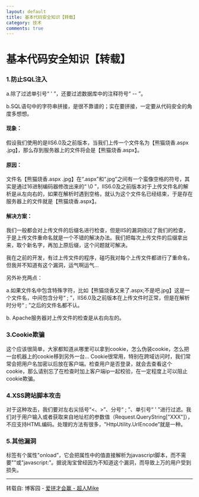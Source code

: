 ```yaml
---
layout: default
title: 基本代码安全知识【转载】
category: 技术
comments: true
---
```


# 基本代码安全知识【转载】


### 1.防止SQL注入

a.除了过滤单引号“ ' ”，还要过滤数据库中的注释符号“ -- ”。

b.SQL语句中的字符串拼接，是很不靠谱的；实在要拼接，一定要从代码安全的角度多想想。

 

#### 现象：

假设我们使用的是IIS6.0及之前版本，当我们上传一个文件名为【熊猫烧香.aspx .jpg】，那么存到服务器上的文件将会是【熊猫烧香.aspx】。

 

#### 原因：

文件名【熊猫烧香.aspx .jpg】在“.aspx”和“.jpg”之间有一个蛮像空格的符号，其实是通过16进制编码器修改出来的“ \0 ”，IIS6.0及之前版本对于上传文件名的解析是从左向右的，如果在解析时遇到空格，就认为这个文件名已经结束，于是存在服务器上的文件就是【熊猫烧香.aspx】。

 

#### 解决方案：

我们一般都会对上传文件的后缀名进行检查，但是IIS的漏洞绕过了我们的检查，于是上传文件重命名就是一个不错的解决办法。我们把每次上传文件的后缀拿出来，取个新名字，再加上原后缀，这个问题就可解决。

 

我在之前的开发，有过上传文件的程序，碰巧我对每个上传文件都进行了重命名，但我并不知道有这个漏洞，运气啊运气…

另外补充两点：

a.如果文件名中包含特殊字符，比如【熊猫烧香又来了.aspx;不是吧.jpg】这是一个文件名，中间包含分号“ ; ”，IIS6.0及之前版本在上传文件时正常，但是在解析时分号“ ; ”之后的文件名都不认。

b.  Apache服务器对上传文件的检查是从右向左的。

 

### 3.Cookie欺骗

这个应该很简单，大家都知道从哪里可以拿到cookie，怎么伪装cookie，怎么把一台机器上的cookie移到另外一台… Cookie很常用，特别在跨域访问时，我们常常会把用户名加密以后放在客户端。检查用户是否登录，就会去查看这个cookie，那么请别忘了在检查时加上客户端ip一起校验，在一定程度上可以阻止cookie欺骗。

 

### 4.XSS跨站脚本攻击

 对于这种攻击，我们要对左右尖括号“<、>”、分号“ ; ”、单引号“ ' ”进行过滤。我们对于用户输入或者获取来自地址栏的参数值（Request.QueryString["XXX"]），不应支持HTML编码。处理的方法有很多，"HttpUtility.UrlEncode”就是一种。

 

### 5.其他漏洞

 标签<body>有个属性"onload”，它会把属性中的值直接解析为javascript脚本，而不需要"<script></script>”或"javascript:”。据说淘宝曾经因为不知道这个漏洞，而导致上万的用户受到损失。


 
***


转载自: 博客园 - [爱拼才会赢 - 超人Mike](http://www.cnblogs.com/BenjaminYao/)



